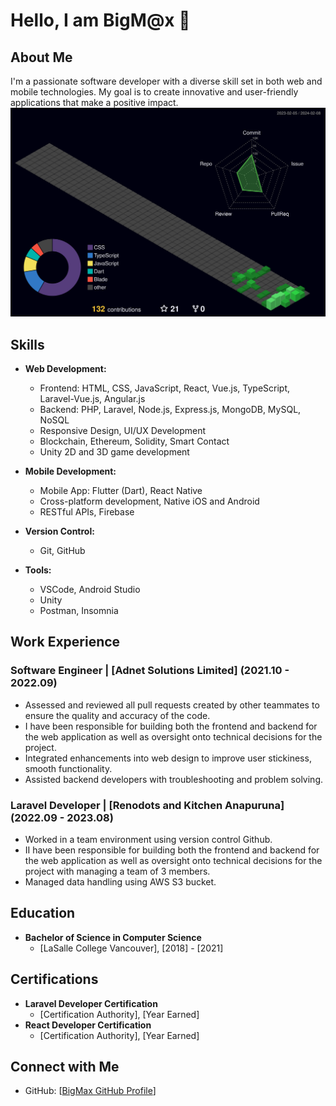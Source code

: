 # Hello, I am BigM@x 👋

## About Me

I'm a passionate software developer with a diverse skill set in both web and mobile technologies. My goal is to create innovative and user-friendly applications that make a positive impact.
![](./profile-3d-contrib/profile-night-green.svg)
## Skills

- **Web Development:**
  - Frontend: HTML, CSS, JavaScript, React, Vue.js, TypeScript, Laravel-Vue.js, Angular.js
  - Backend: PHP, Laravel, Node.js, Express.js, MongoDB, MySQL, NoSQL
  - Responsive Design, UI/UX Development
  - Blockchain, Ethereum, Solidity, Smart Contact
  - Unity 2D and 3D game development

- **Mobile Development:**
  - Mobile App: Flutter (Dart), React Native
  - Cross-platform development, Native iOS and Android
  - RESTful APIs, Firebase

- **Version Control:**
  - Git, GitHub

- **Tools:**
  - VSCode, Android Studio
  - Unity
  - Postman, Insomnia
## Work Experience

### Software Engineer | [Adnet Solutions Limited] (2021.10 - 2022.09)

- Assessed and reviewed all pull requests created by other teammates to ensure the quality and accuracy of the code.
- I have been responsible for building both the frontend and backend for the web application as well as oversight onto technical decisions for the project.
- Integrated enhancements into web design to improve user stickiness, smooth functionality.
- Assisted backend developers with troubleshooting and problem solving.

### Laravel Developer | [Renodots and Kitchen Anapuruna] (2022.09 - 2023.08)

- Worked in a team environment using version control Github.
- II have been responsible for building both the frontend and backend for the web application as well as oversight onto technical decisions for the project with managing a team of 3 members.
- Managed data handling using AWS S3 bucket.

## Education

- **Bachelor of Science in Computer Science**
  - [LaSalle College Vancouver], [2018] - [2021]

## Certifications

- **Laravel Developer Certification**
  - [Certification Authority], [Year Earned]
- **React Developer Certification**
  - [Certification Authority], [Year Earned]
    
## Connect with Me

- GitHub: [[BigMax GitHub Profile](https://github.com/bigmax1018)] 
